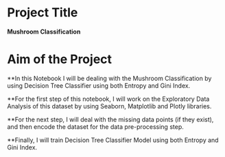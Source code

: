 # Project Title
**Mushroom Classification**


# Aim of the Project
**In this Notebook I will be dealing with the Mushroom Classification by using Decision Tree Classifier using both Entropy and Gini Index.

**For the first step of this notebook, I will work on the Exploratory Data Analysis of this dataset by using Seaborn, Matplotlib and Plotly libraries.

**For the next step, I will deal with the missing data points (if they exist), and then encode the dataset for the data pre-processing step.

**Finally, I will train Decision Tree Classifier Model using both Entropy and Gini Index.


